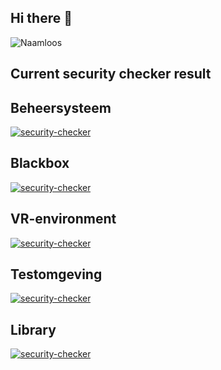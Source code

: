 ## Hi there 👋
![Naamloos](https://github.com/Virtual-Vitality-Project/.github/assets/83577933/ce9c45be-36e9-4e34-8ce2-d46bb59b18ac)

## Current security checker result
<h2>Beheersysteem</h2>

[![security-checker](https://github.com/Virtual-Vitality-Project/Beheersysteem/actions/workflows/main.yml/badge.svg)](https://github.com/Virtual-Vitality-Project/Beheersysteem/actions/workflows/main.yml)

<h2>Blackbox</h2>

[![security-checker](https://github.com/Virtual-Vitality-Project/BlackBox/actions/workflows/main.yml/badge.svg)](https://github.com/Virtual-Vitality-Project/BlackBox/actions/workflows/main.yml)

<h2>VR-environment</h2>

[![security-checker](https://github.com/Virtual-Vitality-Project/VR-Environment/actions/workflows/main.yml/badge.svg)](https://github.com/Virtual-Vitality-Project/VR-Environment/actions/workflows/main.yml)

<h2>Testomgeving</h2>

[![security-checker](https://github.com/Virtual-Vitality-Project/Testomgeving/actions/workflows/main.yml/badge.svg)](https://github.com/Virtual-Vitality-Project/Testomgeving/actions/workflows/main.yml)

<h2>Library</h2>

[![security-checker](https://github.com/Virtual-Vitality-Project/IT-Specialist/actions/workflows/main.yml/badge.svg)](https://github.com/Virtual-Vitality-Project/IT-Specialist/actions/workflows/main.yml)
